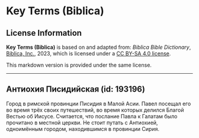 # Key Terms (Biblica)

## License Information

**Key Terms (Biblica)** is based on and adapted from: _Biblica Bible Dictionary_, [Biblica, Inc.](https://www.biblica.com/), 2023, which is licensed under a [CC BY-SA 4.0 license](https://creativecommons.org/licenses/by-sa/4.0/legalcode.en).

This markdown version is provided under the same license.



--------------------------------

## Антиохия Писидийская (id: 193196)

Город в римской провинции Писидия в Малой Асии. Павел посещал его во время трёх своих путешествий, во время которых делился Благой Вестью об Иисусе. Считается, что послание Павла к Галатам было прочитано в местной церкви. Не стоит путать с Антиохией, одноимённым городом, находившимся в провинции Сирия.


